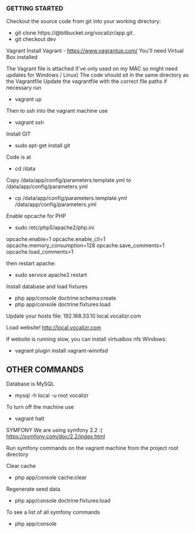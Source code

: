 ### GETTING STARTED ####

Checkout the source code from git into your working directory:
- git clone https://<username>@bitbucket.org/vocalizr/app.git .
- git checkout dev 

Vagrant
Install Vagrant  - https://www.vagrantup.com/
You'll need Virtual Box installed

The Vagrant file is attached (I've only used on my MAC so might need updates for Windows / Linux)
The code should sit in the same directory as the Vagrantfile
Update the vagrantfile with the correct file paths if necessary run 
- vagrant up

Then to ssh into the vagrant machine use
- vagrant ssh

Install GIT
- sudo apt-get install git

Code is at 
- cd /data

Copy /data/app/config/parameters.template.yml to /data/app/config/parameters.yml
- cp /data/app/config/parameters.template.yml /data/app/config/parameters.yml

Enable opcache for PHP
- sudo /etc/php5/apache2/php.ini

opcache.enable=1
opcache.enable_cli=1
opcache.memory_consumption=128
opcache.save_comments=1
opcache.load_comments=1

then restart apache: 
- sudo service apache2 restart


Install database and load fixtures
- php app/console doctrine:schema:create
- php app/console doctrine:fixtures:load


Update your hosts file:
192.168.33.10 local.vocalizr.com


Load website!
http://local.vocalizr.com





If website is running slow, you can install virtualbox nfs
Windows:
- vagrant plugin install vagrant-winnfsd



## OTHER COMMANDS


Database is MySQL

- mysql -h local -u root vocalizr


To turn off the machine use 
- vagrant halt

SYMFONY
We are using symfony 2.2 :(
https://symfony.com/doc/2.2/index.html

Run symfony commands on the vagrant machine from the project root directory

Clear cache
- php app/console cache:clear

Regenerate seed data
- php app/console doctrine:fixtures:load


To see a list of all symfony commands
- php app/console
